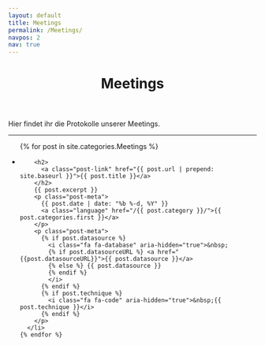 ```yaml
---
layout: default
title: Meetings
permalink: /Meetings/
navpos: 2
nav: true
---
```


<div class="home">

  <!--<h1 class="post-heading">Posts</h1>-->
  <header class="post-header">
  <h1 class="post-title">Meetings</h1>
  </header>
  <p>Hier findet ihr die Protokolle unserer Meetings.</p>
  <hr>
  <ul class="post-list">
    {% for post in site.categories.Meetings %}
      <li>

        <h2>
          <a class="post-link" href="{{ post.url | prepend: site.baseurl }}">{{ post.title }}</a>
        </h2>
        {{ post.excerpt }}
        <p class="post-meta">
          {{ post.date | date: "%b %-d, %Y" }}
          <a class="language" href="/{{ post.category }}/">{{ post.categories.first }}</a>
        </p>
        <p class="post-meta">
          {% if post.datasource %}
            <i class="fa fa-database" aria-hidden="true">&nbsp;
            {% if post.datasourceURL %} <a href="{{post.datasourceURL}}">{{ post.datasource }}</a>
            {% else %} {{ post.datasource }}
            {% endif %}
            </i>
          {% endif %}
          {% if post.technique %}
            <i class="fa fa-code" aria-hidden="true">&nbsp;{{ post.technique }}</i>
          {% endif %}
        </p>
      </li>
    {% endfor %}
  </ul>

  <!--- <p class="rss-subscribe">subscribe <a href="{{ "/feed.xml" | prepend: site.baseurl }}">via RSS</a></p>
  ---->
</div>

